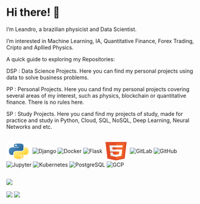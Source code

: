 # Hi there! 👋 

I’m Leandro, a brazilian physicist and Data Scientist. 

I’m interested in Machine Learning, IA, Quantitative Finance, Forex Trading, Cripto and Apllied Physics.

A quick guide to exploring my Repositories:

DSP : Data Science Projects. Here you can find my personal projects using data to solve business problems.

PP : Personal Projects. Here you cand find my personal projects covering several areas of my interest, such as physics, blockchain or quantitative finance. There is no rules here.

SP : Study Projects. Here you cand find my projects of study, made for practice and study in Python, Cloud, SQL, NoSQL, Deep Learning, Neural Networks and etc.

<div style="display: inline_block"><br>
  <img align="center" alt="Python" height="50" width="65" src="https://raw.githubusercontent.com/devicons/devicon/master/icons/python/python-original.svg">
  <img align="center" alt="Django" height="50" width="65" src="https://cdn.jsdelivr.net/gh/devicons/devicon/icons/django/django-plain-wordmark.svg">
  <img align="center" alt="Docker" height="50" width="65" src="https://cdn.jsdelivr.net/gh/devicons/devicon/icons/docker/docker-original-wordmark.svg">
  <img align="center" alt="Flask" height="50" width="65" src="https://cdn.jsdelivr.net/gh/devicons/devicon/icons/flask/flask-original-wordmark.svg">
  <img align="center" alt="HTML" height="50" width="65" src="https://raw.githubusercontent.com/devicons/devicon/master/icons/html5/html5-original.svg">
  <img align="center" alt="GitLab" height="50" width="65" src="https://cdn.jsdelivr.net/gh/devicons/devicon/icons/gitlab/gitlab-original-wordmark.svg">
  <img align="center" alt="GitHub" height="50" width="65" src="https://cdn.jsdelivr.net/gh/devicons/devicon/icons/github/github-original-wordmark.svg">
  <img align="center" alt="Jupyter" height="50" width="65" src="https://cdn.jsdelivr.net/gh/devicons/devicon/icons/jupyter/jupyter-original-wordmark.svg">
  <img align="center" alt="Kubernetes" height="50" width="65" src="https://cdn.jsdelivr.net/gh/devicons/devicon/icons/kubernetes/kubernetes-plain-wordmark.svg">
  <img align="center" alt="PostgreSQL" height="50" width="65" src="https://cdn.jsdelivr.net/gh/devicons/devicon/icons/postgresql/postgresql-original-wordmark.svg">
  <img align="center" alt="GCP" height="50" width="65" src="https://cdn.jsdelivr.net/gh/devicons/devicon/icons/googlecloud/googlecloud-original-wordmark.svg">
            
  
</div>
  
  ##
 
<div> 
  <a href="https://instagram.com/lost_lelo" target="_blank"><img src="https://img.shields.io/badge/-Instagram-%23E4405F?style=for-the-badge&logo=instagram&logoColor=white" target="_blank"></a>
 	
 <a href = "mailto:lelosb@hotmail.com"><img src="https://img.shields.io/badge/Microsoft_Outlook-0078D4?style=for-the-badge&logo=microsoft-outlook&logoColor=white" target="_blank"></a>
  <a href="https://www.linkedin.com/in/lelosb" target="_blank"><img src="https://img.shields.io/badge/-LinkedIn-%230077B5?style=for-the-badge&logo=linkedin&logoColor=white" target="_blank"></a> 

</div>

<!---
lelosb/lelosb is a ✨ special ✨ repository because its `README.md` (this file) appears on your GitHub profile.
You can click the Preview link to take a look at your changes.
--->
